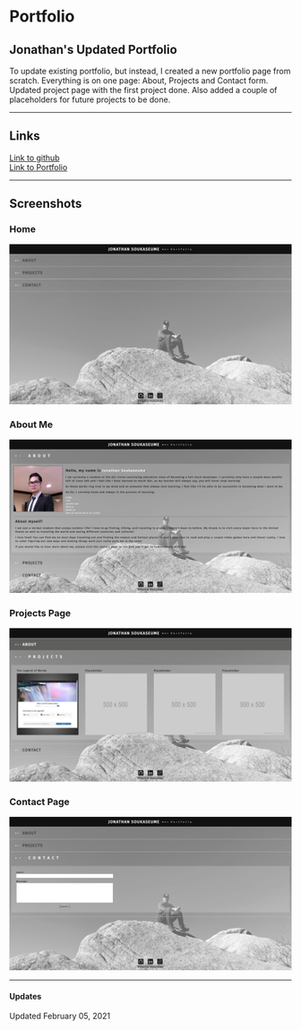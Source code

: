 # Portfolio

## Jonathan's Updated Portfolio
To update existing portfolio, but instead, I created a new portfolio page from scratch. Everything is on one page: About, Projects and Contact form. Updated project page with the first project done. Also added a couple of placeholders for future projects to be done.

---

## Links
[Link to github](https://github.com/sksmejn/Portfolio)  
[Link to Portfolio](https://sksmejn.github.io/Portfolio/)

---
## Screenshots
### Home
![home page](img/home.png)
### About Me
![about page](img/about.png)
### Projects Page
![projects page](img/projects.png)

### Contact Page
![contact page](img/contact.png)

---
#### Updates
Updated February 05, 2021